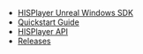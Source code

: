 - [HISPlayer Unreal Windows SDK](/introduction.md)
- [Quickstart Guide](/setup-guide.md)
- [HISPlayer API](/hisplayer-api.md)
- [Releases](/releases.md)
